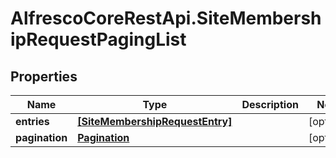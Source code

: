 # AlfrescoCoreRestApi.SiteMembershipRequestPagingList

## Properties
Name | Type | Description | Notes
------------ | ------------- | ------------- | -------------
**entries** | [**[SiteMembershipRequestEntry]**](SiteMembershipRequestEntry.md) |  | [optional] 
**pagination** | [**Pagination**](Pagination.md) |  | [optional] 


